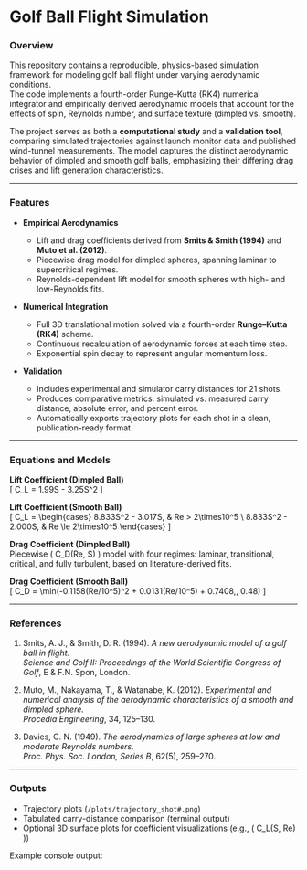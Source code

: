 # Golf Ball Flight Simulation

### Overview
This repository contains a reproducible, physics-based simulation framework for modeling golf ball flight under varying aerodynamic conditions.  
The code implements a fourth-order Runge–Kutta (RK4) numerical integrator and empirically derived aerodynamic models that account for the effects of spin, Reynolds number, and surface texture (dimpled vs. smooth).

The project serves as both a **computational study** and a **validation tool**, comparing simulated trajectories against launch monitor data and published wind-tunnel measurements. The model captures the distinct aerodynamic behavior of dimpled and smooth golf balls, emphasizing their differing drag crises and lift generation characteristics.

---

### Features
- **Empirical Aerodynamics**
  - Lift and drag coefficients derived from **Smits & Smith (1994)** and **Muto et al. (2012)**.
  - Piecewise drag model for dimpled spheres, spanning laminar to supercritical regimes.
  - Reynolds-dependent lift model for smooth spheres with high- and low-Reynolds fits.

- **Numerical Integration**
  - Full 3D translational motion solved via a fourth-order **Runge–Kutta (RK4)** scheme.
  - Continuous recalculation of aerodynamic forces at each time step.
  - Exponential spin decay to represent angular momentum loss.

- **Validation**
  - Includes experimental and simulator carry distances for 21 shots.
  - Produces comparative metrics: simulated vs. measured carry distance, absolute error, and percent error.
  - Automatically exports trajectory plots for each shot in a clean, publication-ready format.

---

### Equations and Models

**Lift Coefficient (Dimpled Ball)**  
\[
C_L = 1.99S - 3.25S^2
\]

**Lift Coefficient (Smooth Ball)**  
\[
C_L =
\begin{cases}
8.833S^2 - 3.017S, & Re > 2\times10^5 \\
8.833S^2 - 2.000S, & Re \le 2\times10^5
\end{cases}
\]

**Drag Coefficient (Dimpled Ball)**  
Piecewise \( C_D(Re, S) \) model with four regimes: laminar, transitional, critical, and fully turbulent, based on literature-derived fits.

**Drag Coefficient (Smooth Ball)**  
\[
C_D = \min(-0.1158(Re/10^5)^2 + 0.0131(Re/10^5) + 0.7408,\, 0.48)
\]

---

### References
1. Smits, A. J., & Smith, D. R. (1994). *A new aerodynamic model of a golf ball in flight.*  
   *Science and Golf II: Proceedings of the World Scientific Congress of Golf*, E & F.N. Spon, London.

2. Muto, M., Nakayama, T., & Watanabe, K. (2012). *Experimental and numerical analysis of the aerodynamic characteristics of a smooth and dimpled sphere.*  
   *Procedia Engineering*, 34, 125–130.

3. Davies, C. N. (1949). *The aerodynamics of large spheres at low and moderate Reynolds numbers.*  
   *Proc. Phys. Soc. London, Series B*, 62(5), 259–270.

---

### Outputs
- Trajectory plots (`/plots/trajectory_shot#.png`)
- Tabulated carry-distance comparison (terminal output)
- Optional 3D surface plots for coefficient visualizations (e.g., \( C_L(S, Re) \))

Example console output:

